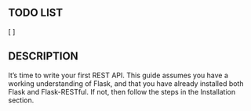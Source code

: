 ## TODO LIST
[ ] 

## DESCRIPTION
It’s time to write your first REST API. This guide assumes you have a working understanding of Flask, and that you have already installed both Flask and Flask-RESTful. If not, then follow the steps in the Installation section.

